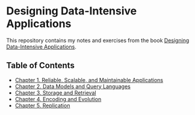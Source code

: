 # Designing Data-Intensive Applications

This repository contains my notes and exercises from the
book [Designing Data-Intensive Applications](https://dataintensive.net/).

## Table of Contents

- [Chapter 1. Reliable, Scalable, and Maintainable Applications](reliable-scalable-maintainable-apps/reliable-scalable-maintainable-apps.md)
- [Chapter 2. Data Models and Query Languages](data-models-and-query-languages/data-models-and-query-languages.md)
- [Chapter 3. Storage and Retrieval](storage-and-retrieval/storage-and-retrieval.md)
- [Chapter 4. Encoding and Evolution](encoding-and-evolution/encoding-and-evolution.md)
- [Chapter 5. Replication](replication/replication.md)


